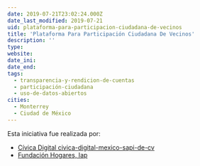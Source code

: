 ```yaml
---
date: 2019-07-21T23:02:24.000Z
date_last_modified: 2019-07-21
uid: plataforma-para-participacion-ciudadana-de-vecinos
title: 'Plataforma Para Participación Ciudadana De Vecinos'
description: ''
type: 
website: 
date_ini: 
date_end: 
tags:
  - transparencia-y-rendicion-de-cuentas
  - participación-ciudadana
  - uso-de-datos-abiertos
cities: 
  - Monterrey
  - Ciudad de México
---
```


Esta iniciativa fue realizada por:

- [Cívica Digital civica-digital-mexico-sapi-de-cv](/organizaciones/civica-digital)
- [Fundación Hogares, Iap](/organizaciones/fundacion-hogares-iap)
